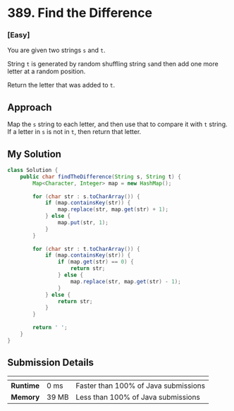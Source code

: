 # 389. Find the Difference 

### [**Easy**]

You are given two strings `s` and `t`.

String `t` is generated by random shuffling string `s`and then add one more letter at a random position.

Return the letter that was added to `t`.

## Approach

Map the `s` string to each letter, and then use that to compare it with `t` string. If 
a letter in `s` is not in `t`, then return that letter. 

## My Solution

````java
class Solution {
    public char findTheDifference(String s, String t) {
        Map<Character, Integer> map = new HashMap();
        
        for (char str : s.toCharArray()) {
            if (map.containsKey(str)) {
                map.replace(str, map.get(str) + 1); 
            } else {
                map.put(str, 1); 
            }
        }
        
        for (char str : t.toCharArray()) {
            if (map.containsKey(str)) {
                if (map.get(str) == 0) {
                    return str;
                } else {
                    map.replace(str, map.get(str) - 1); 
                }
            } else {
                return str; 
            }
        }
        
        return ' '; 
    }
}
````

## Submission Details

| <!-- -->    | <!-- --> | <!-- -->                             |
|-------------|----------|--------------------------------------|
| **Runtime** | 0 ms     | Faster than 100% of Java submissions | 
| **Memory**  | 39 MB    | Less than 100% of Java submissions   |









